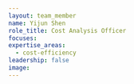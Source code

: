 ```yaml
---
layout: team_member
name: Yijun Shen
role_title: Cost Analysis Officer
focuses:
expertise_areas:
  - cost-efficiency
leadership: false
image:
---
```


